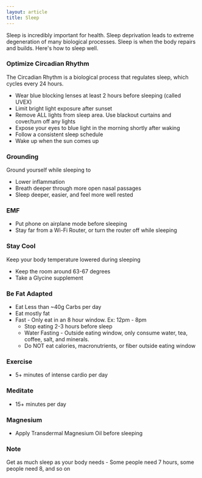 ```yaml
---
layout: article
title: Sleep
---
```


Sleep is incredibly important for health. Sleep deprivation leads to extreme degeneration of many biological processes. Sleep is when the body repairs and builds. Here's how to sleep well.


### Optimize Circadian Rhythm

The Circadian Rhythm is a biological process that regulates sleep, which cycles every 24 hours.

* Wear blue blocking lenses at least 2 hours before sleeping (called UVEX)
* Limit bright light exposure after sunset
* Remove ALL lights from sleep area. Use blackout curtains and cover/turn off any lights
* Expose your eyes to blue light in the morning shortly after waking
* Follow a consistent sleep schedule
* Wake up when the sun comes up

### Grounding

Ground yourself while sleeping to

* Lower inflammation
* Breath deeper through more open nasal passages
* Sleep deeper, easier, and feel more well rested

### EMF

* Put phone on airplane mode before sleeping
* Stay far from a Wi-Fi Router, or turn the router off while sleeping

### Stay Cool

Keep your body temperature lowered during sleeping

* Keep the room around 63-67 degrees
* Take a Glycine supplement

### Be Fat Adapted

* Eat Less than \~40g Carbs per day
* Eat mostly fat
* Fast - Only eat in an 8 hour window. Ex: 12pm - 8pm
  * Stop eating 2-3 hours before sleep
  * Water Fasting - Outside eating window, only consume water, tea, coffee, salt, and minerals.
  * Do NOT eat calories, macronutrients, or fiber outside eating window

### Exercise

* 5+ minutes of intense cardio per day

### Meditate

* 15+ minutes per day

### Magnesium

* Apply Transdermal Magnesium Oil before sleeping

### Note

Get as much sleep as your body needs - Some people need 7 hours, some people need 8, and so on